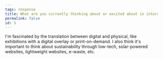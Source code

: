 ```yaml
---
tags: response
title: What are you currently thinking about or excited about in interactive or graphic design?
permalink: false
id: 5
---
```


I'm fascinated by the translation between digital and physical, like exhibitions with a digital overlay or print-on-demand. I also think it's important to think about sustainability through low-tech, solar-powered websites, lightweight websites, e-waste, etc.